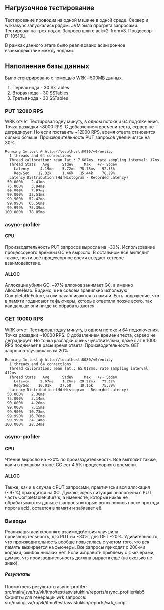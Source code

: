 ## Нагрузочное тестирование
Тестирование проводил на одной машине в одной среде. Сервер и wrk/async запускались рядом.
JVM была прогрета запросами. Тестировал на трех нодах. Запросы шли с ack=2, from=3.
Процессор - i7-10510U.

В рамках данного этапа было реализовано асинхронное взаимодействие между нодами.

## Наполнение базы данных
Было сгенерировано с помощью WRK ~500MB данных.
1. Первая нода - 30 SSTables
2. Вторая нода - 30 SSTables
3. Третья нода - 30 SSTables


### PUT 12000 RPS
WRK отчет. Тестировал одну минуту, в одном потоке и 64 подключения. Точка разладки ~8000 RPS. С добавлением времени теста,
сервер не деградирует. Но если поставить ~12000 RPS, время ответа становится сильно больше.
Производительность PUT запросов увеличилась на 30%.
```
Running 1m test @ http://localhost:8080/v0/entity
  1 threads and 64 connections
  Thread calibration: mean lat.: 7.687ms, rate sampling interval: 17ms
  Thread Stats   Avg      Stdev     Max   +/- Stdev
    Latency     4.19ms    5.72ms  78.78ms   92.55%
    Req/Sec    12.32k     1.46k   15.44k    78.29%
  Latency Distribution (HdrHistogram - Recorded Latency)
 50.000%    2.41ms
 75.000%    3.94ms
 90.000%    7.97ms
 99.000%   32.51ms
 99.900%   52.42ms
 99.990%   65.50ms
 99.999%   75.39ms
100.000%   78.85ms
```

### async-profiler
#### CPU
Производительность PUT запросов выросла на ~30%. Использование процессорного времени GC не выросло. 
В остальном всё выглядит также, почти всё процессорное время съедает сетевое взаимодействие.
#### ALLOC
Аллокации убили GC. ~97% аллоков занимает GC, а именно AllocateHeap. Видимо, я не совсем правильно использую CompletableFuture,
и они накапливаются в памяти. Есть подозрение, что в памяти подвисают те фьючеры, которые ответили позже всего, так как дальше они
нигде не обрабатываются.

### GET 10000 RPS
WRK отчет. Тестировал одну минуту, в одном потоке и 64 подключения. Точка разладки ~10000 RPS. С добавлением времени теста,
сервер не деградирует. Но точка разладки очень чувствительна, даже шаг в 1000 RPS поднимает в разы время ответа.
Производительность GET запросов улучшилась на 20%.
```
Running 1m test @ http://localhost:8080/v0/entity
  1 threads and 64 connections
  Thread calibration: mean lat.: 65.018ms, rate sampling interval: 412ms
  Thread Stats   Avg      Stdev     Max   +/- Stdev
    Latency     2.67ms    1.26ms  28.22ms   79.22%
    Req/Sec    10.01k    37.58    10.16k    75.69%
  Latency Distribution (HdrHistogram - Recorded Latency)
 50.000%    2.38ms
 75.000%    3.14ms
 90.000%    4.20ms
 99.000%    7.15ms
 99.900%   10.73ms
 99.990%   16.78ms
 99.999%   24.14ms
100.000%   28.24ms
```
### async-profiler
#### CPU
Чтение выросло на ~20% по производительности. Всё выглядит также, как и в прошлом этапе. GC ест 4.5% процессорного времени.

#### ALLOC
Также, как и в случае с PUT запросами, практически вся аллокация (~97%) приходится на GC. Думаю, здесь ситуация аналогична с PUT,
часть CompletableFuture's, а именно те, которые никак не обрабатываются дальше (запросы которые выполнились после прохода порога
ack), остается в памяти и забивает её.

### Выводы
Реализация асинхронного взаимодействия улучшила производительность, для PUT на ~30%, для GET ~20%. Удивительно то, что производительность
вообще повысилась с учетом того, что вся память выжирается на фьючеры. Все запросы приходят с 200-ми кодами, ошибок никаких нет.
Если исправить проблему с фьючерами, думаю, что производительность должна вырасти ещё (на сколько не знаю).

##### Результаты
Посмотреть результаты async-profiler: src/main/java/ru/vk/itmo/test/asvistukhin/reports/async_profiler/lab5
Скрипты для генерации wrk запросов: src/main/java/ru/vk/itmo/test/asvistukhin/reports/wrk_script
